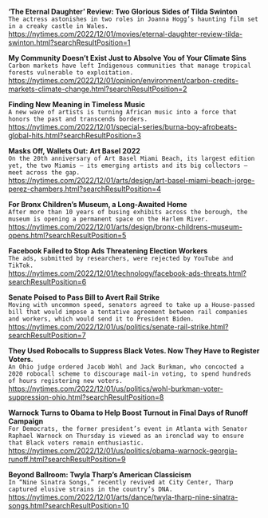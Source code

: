 **‘The Eternal Daughter’ Review: Two Glorious Sides of Tilda Swinton**\
`The actress astonishes in two roles in Joanna Hogg’s haunting film set in a creaky castle in Wales.`\
https://nytimes.com/2022/12/01/movies/eternal-daughter-review-tilda-swinton.html?searchResultPosition=1

**My Community Doesn’t Exist Just to Absolve You of Your Climate Sins**\
`Carbon markets have left Indigenous communities that manage tropical forests vulnerable to exploitation.`\
https://nytimes.com/2022/12/01/opinion/environment/carbon-credits-markets-climate-change.html?searchResultPosition=2

**Finding New Meaning in Timeless Music**\
`A new wave of artists is turning African music into a force that  honors the past and transcends borders.`\
https://nytimes.com/2022/12/01/special-series/burna-boy-afrobeats-global-hits.html?searchResultPosition=3

**Masks Off, Wallets Out: Art Basel 2022**\
`On the 20th anniversary of Art Basel Miami Beach, its largest edition yet, the two Miamis — its emerging artists and its big collectors — meet across the gap.`\
https://nytimes.com/2022/12/01/arts/design/art-basel-miami-beach-jorge-perez-chambers.html?searchResultPosition=4

**For Bronx Children’s Museum, a Long-Awaited Home**\
`After more than 10 years of busing exhibits across the borough, the museum is opening a permanent space on the Harlem River.`\
https://nytimes.com/2022/12/01/arts/design/bronx-childrens-museum-opens.html?searchResultPosition=5

**Facebook Failed to Stop Ads Threatening Election Workers**\
`The ads, submitted by researchers, were rejected by YouTube and TikTok.`\
https://nytimes.com/2022/12/01/technology/facebook-ads-threats.html?searchResultPosition=6

**Senate Poised to Pass Bill to Avert Rail Strike**\
`Moving with uncommon speed, senators agreed to take up a House-passed bill that would impose a tentative agreement between rail companies and workers, which would send it to President Biden.`\
https://nytimes.com/2022/12/01/us/politics/senate-rail-strike.html?searchResultPosition=7

**They Used Robocalls to Suppress Black Votes. Now They Have to Register Voters.**\
`An Ohio judge ordered Jacob Wohl and Jack Burkman, who concocted a 2020 robocall scheme to discourage mail-in voting, to spend hundreds of hours registering new voters.`\
https://nytimes.com/2022/12/01/us/politics/wohl-burkman-voter-suppression-ohio.html?searchResultPosition=8

**Warnock Turns to Obama to Help Boost Turnout in Final Days of Runoff Campaign**\
`For Democrats, the former president’s event in Atlanta with Senator Raphael Warnock on Thursday is viewed as an ironclad way to ensure that Black voters remain enthusiastic.`\
https://nytimes.com/2022/12/01/us/politics/obama-warnock-georgia-runoff.html?searchResultPosition=9

**Beyond Ballroom: Twyla Tharp’s American Classicism**\
`In “Nine Sinatra Songs,” recently revived at City Center, Tharp captured elusive strains in the country’s DNA.`\
https://nytimes.com/2022/12/01/arts/dance/twyla-tharp-nine-sinatra-songs.html?searchResultPosition=10

